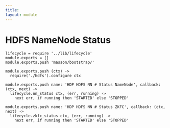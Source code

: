 ```yaml
---
title: 
layout: module
---
```


# HDFS NameNode Status

    lifecycle = require '../lib/lifecycle'
    module.exports = []
    module.exports.push 'masson/bootstrap/'

    module.exports.push (ctx) ->
      require('./hdfs').configure ctx

    module.exports.push name: 'HDP HDFS NN # Status NameNode', callback: (ctx, next) ->
      lifecycle.nn_status ctx, (err, running) ->
        next err, if running then 'STARTED' else 'STOPPED'

    module.exports.push name: 'HDP HDFS NN # Status ZKFC', callback: (ctx, next) ->
      lifecycle.zkfc_status ctx, (err, running) ->
        next err, if running then 'STARTED' else 'STOPPED'
